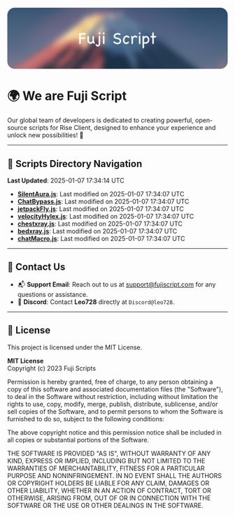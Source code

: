 ![Banner](.github/b.webp)

# 🌍 **We are Fuji Script**

Our global team of developers is dedicated to creating powerful, open-source scripts for Rise Client, designed to enhance your experience and unlock new possibilities! 🌟

---
<!-- SCRIPTS_NAVIGATION_START -->
## 📂 **Scripts Directory Navigation**

**Last Updated**: 2025-01-07 17:34:14 UTC

- **[SilentAura.js](scripts/SilentAura.js)**: Last modified on 2025-01-07 17:34:07 UTC
- **[ChatBypass.js](scripts/ChatBypass.js)**: Last modified on 2025-01-07 17:34:07 UTC
- **[jetpackFly.js](scripts/jetpackFly.js)**: Last modified on 2025-01-07 17:34:07 UTC
- **[velocityHylex.js](scripts/velocityHylex.js)**: Last modified on 2025-01-07 17:34:07 UTC
- **[chestxray.js](scripts/chestxray.js)**: Last modified on 2025-01-07 17:34:07 UTC
- **[bedxray.js](scripts/bedxray.js)**: Last modified on 2025-01-07 17:34:07 UTC
- **[chatMacro.js](scripts/chatMacro.js)**: Last modified on 2025-01-07 17:34:07 UTC

<!-- SCRIPTS_NAVIGATION_END -->

---

## 💬 **Contact Us**  
- 📬 **Support Email**: Reach out to us at [support@fujiscript.com](mailto:support@fujiscript.com) for any questions or assistance.  
- 💬 **Discord**: Contact **Leo728** directly at `Discord@leo728`.

---

## 📜 **License**

This project is licensed under the MIT License.  

**MIT License**  
Copyright (c) 2023 Fuji Scripts  

Permission is hereby granted, free of charge, to any person obtaining a copy of this software and associated documentation files (the "Software"), to deal in the Software without restriction, including without limitation the rights to use, copy, modify, merge, publish, distribute, sublicense, and/or sell copies of the Software, and to permit persons to whom the Software is furnished to do so, subject to the following conditions:  

The above copyright notice and this permission notice shall be included in all copies or substantial portions of the Software.  

THE SOFTWARE IS PROVIDED "AS IS", WITHOUT WARRANTY OF ANY KIND, EXPRESS OR IMPLIED, INCLUDING BUT NOT LIMITED TO THE WARRANTIES OF MERCHANTABILITY, FITNESS FOR A PARTICULAR PURPOSE AND NONINFRINGEMENT. IN NO EVENT SHALL THE AUTHORS OR COPYRIGHT HOLDERS BE LIABLE FOR ANY CLAIM, DAMAGES OR OTHER LIABILITY, WHETHER IN AN ACTION OF CONTRACT, TORT OR OTHERWISE, ARISING FROM, OUT OF OR IN CONNECTION WITH THE SOFTWARE OR THE USE OR OTHER DEALINGS IN THE SOFTWARE.  
